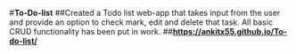 #**To-Do-list**
##Created a Todo list web-app that takes input from the user and provide an option to check mark, edit and delete that task. All basic CRUD functionality has been put in work.
##**https://ankitx55.github.io/To-do-list/**
